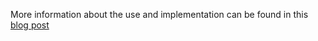 More information about the use and implementation can be found in this [blog post](https://medium.com/python-in-plain-english/deepfake-face-swap-in-video-with-pytorch-and-opencv-88e497e50ddd)

